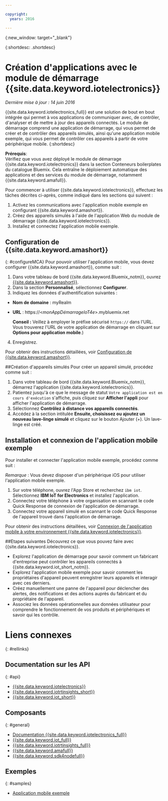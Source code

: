 ```yaml
---

copyright:
  years: 2016

---
```


{:new_window: target="_blank"}

{:shortdesc: .shortdesc}


# Création d'applications avec le module de démarrage {{site.data.keyword.iotelectronics}}
*Dernière mise à jour : 14 juin 2016*

{{site.data.keyword.iotelectronics_full}} est une solution de
bout en bout intégrée qui permet à vos applications de communiquer avec, de
contrôler, d'analyser et de mettre à jour des appareils connectés. Le
module de démarrage comprend une application de démarrage, qui vous permet de
créer et de contrôler des appareils simulés, ainsi qu'une application mobile
exemple, qui vous permet de contrôler ces appareils à partir de votre
périphérique mobile.
{:shortdesc}

**Prérequis**:  
Vérifiez que vous avez déployé le module de démarrage
{{site.data.keyword.iotelectronics}} dans la section Conteneurs
boilerplates du catalogue Bluemix. Cela entraîne le déploiement automatique
des applications et des services du module de démarrage, notamment {{site.data.keyword.amafull}}.

Pour commencer à utiliser {{site.data.keyword.iotelectronics}},
effectuez les tâches décrites ci-après, comme indiqué dans les sections qui
suivent : 

1. Activez les communications avec l'application mobile exemple en
configurant {{site.data.keyword.amashort}}.
2. Créez des appareils simulés à l'aide de l'application Web du
module de démarrage {{site.data.keyword.iotelectronics}}. 
3. Installez et connectez l'application mobile exemple. 

## Configuration de {{site.data.keyword.amashort}}
{: #configureMCA}
Pour pouvoir utiliser l'application mobile, vous devez configurer
{{site.data.keyword.amashort}}, comme suit :
1. Dans votre tableau de bord
{{site.data.keyword.Bluemix_notm}}, ouvrez [{{site.data.keyword.amashort}}](https://new-console.ng.bluemix.net/docs/services/mobileaccess/overview.html).
2. Dans la section **Personnalisé**, sélectionnez
**Configurer**.
3. Indiquez les données d'authentification suivantes : 
  - **Nom de domaine** : myRealm
  - **URL** : https://<*monAppDémarrageIoT4e*>.mybluemix.net  

    **Conseil :** Veillez à employer le préfixe sécurisé
`https://` dans l'URL. Vous trouverez l'URL de votre
application de démarrage en cliquant sur **Options pour application
mobile**.)
4. Enregistrez.

  Pour obtenir des instructions détaillées, voir
[Configuration
de {{site.data.keyword.amashort}}](iotelectronics_config_mobile.html#iot4e_configureMCA).

##Création d'appareils simulés
Pour créer un appareil simulé, procédez comme suit : 
1. Dans votre tableau de bord
{{site.data.keyword.Bluemix_notm}}, démarrez l'application
{{site.data.keyword.iotelectronics}}. 
2. Patientez jusqu'à ce que le message de statut `Votre
application est en cours d'exécution` s'affiche, puis cliquez sur
**Afficher l'appli** pour afficher l'application de
démarrage.   
3. Sélectionnez **Contrôlez à distance vos appareils
connectés**.
4. Accédez à la section intitulée **Ensuite, choisissez ou
ajoutez un nouveau lave-linge simulé** et cliquez sur le bouton
Ajouter (+). Un lave-linge est créé.

## Installation et connexion de l'application mobile exemple
Pour installer et connecter l'application mobile exemple, procédez comme
suit : 

*Remarque* : Vous devez disposer d'un périphérique iOS
pour utiliser l'application mobile exemple. 

1. Sur votre téléphone, ouvrez l'App Store et recherchez `ibm iot`. 
Sélectionnez **IBM IoT for Electronics** et installez
l'application. 
2. Connectez votre téléphone à votre organisation en scannant le code
Quick Response de connexion de l'application de démarrage. 
3. Connectez votre appareil simulé en scannant le code Quick Response
de l'appareil trouvé dans l'application de démarrage. 

  Pour obtenir des instructions détaillées, voir [Connexion de l'application mobile à votre environnement {{site.data.keyword.iotelectronics}}](iotelectronics_config_mobile.html#iot4e_connecting_mobile).

##Etapes suivantes
Découvrez ce que vous pouvez faire avec {{site.data.keyword.iotelectronics}}.

- Explorez l'application de démarrage pour savoir comment un fabricant
d'entreprise peut contrôler les appareils connectés à {{site.data.keyword.iot_short_notm}}.
- Explorez l'application mobile exemple pour savoir comment les
propriétaires d'appareil peuvent enregistrer leurs appareils et interagir
avec ces derniers. 
- Créez manuellement une panne de l'appareil pour déclencher des
alertes, des notifications et des actions auprès du fabricant et du
propriétaire de l'appareil. 
- Associez les données opérationnelles aux données utilisateur pour
comprendre le fonctionnement de vos produits et périphériques et savoir qui les
contrôle. 


# Liens connexes
{: #rellinks}
## Documentation sur les API
{: #api}
* [{{site.data.keyword.iotelectronics}}](http://ibmiotforelectronics.mybluemix.net/public/iot4eregistrationapi.html)
* [{{site.data.keyword.iotrtinsights_short}}](https://iotrti-prod.mam.ibmserviceengage.com/apidoc/)  
* [{{site.data.keyword.iot_short}}](https://developer.ibm.com/iotfoundation/recipes/api-documentation/)


## Composants
{: #general}

* [Documentation {{site.data.keyword.iotelectronics_full}}](iotelectronics_overview.html)
* [{{site.data.keyword.iot_full}}](https://new-console.ng.bluemix.net/docs/services/IoT/index.html)
* [{{site.data.keyword.iotrtinsights_full}}](https://new-console.ng.bluemix.net/docs/services/iotrtinsights/iotrtinsights_overview.html)
* [{{site.data.keyword.amafull}}](https://new-console.ng.bluemix.net/docs/services/mobileaccess/overview.html)
* [{{site.data.keyword.sdk4nodefull}}](https://new-console.ng.bluemix.net/docs/runtimes/nodejs/index.html#nodejs_runtime)

## Exemples
{: #samples}
* [Application mobile exemple](https://new-console.ng.bluemix.net/docs/starters/IotElectronics/iotelectronics_config_mobile.html)
